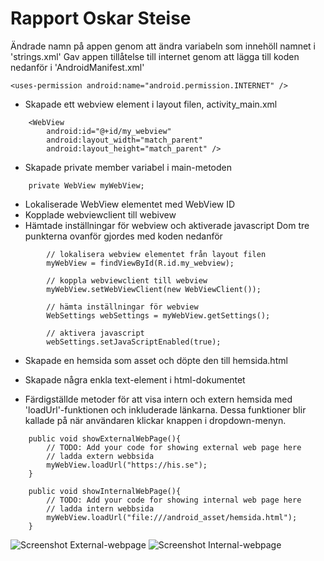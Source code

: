 
# Rapport Oskar Steise


Ändrade namn på appen genom att ändra variabeln som innehöll namnet i 'strings.xml'
Gav appen tillåtelse till internet genom att lägga till koden nedanför i 'AndroidManifest.xml'
```
<uses-permission android:name="android.permission.INTERNET" />
```

- Skapade ett webview element i layout filen, activity_main.xml
```
    <WebView
        android:id="@+id/my_webview"
        android:layout_width="match_parent"
        android:layout_height="match_parent" />
```

- Skapade private member variabel i main-metoden
```
    private WebView myWebView;
```

- Lokaliserade WebView elementet med WebView ID
- Kopplade webviewclient till webivew
- Hämtade inställningar för webview och aktiverade javascript
Dom tre punkterna ovanför gjordes med koden nedanför

```
        // lokalisera webview elementet från layout filen
        myWebView = findViewById(R.id.my_webview);

        // koppla webviewclient till webview
        myWebView.setWebViewClient(new WebViewClient());

        // hämta inställningar för webview
        WebSettings webSettings = myWebView.getSettings();

        // aktivera javascript
        webSettings.setJavaScriptEnabled(true);
```

- Skapade en hemsida som asset och döpte den till hemsida.html 
- Skapade några enkla text-element i html-dokumentet 

- Färdigställde metoder för att visa intern och extern hemsida med 'loadUrl'-funktionen och 
inkluderade länkarna. Dessa funktioner blir kallade på när användaren klickar knappen i dropdown-menyn. 
```
    public void showExternalWebPage(){
        // TODO: Add your code for showing external web page here
        // ladda extern webbsida
        myWebView.loadUrl("https://his.se");
    }

    public void showInternalWebPage(){
        // TODO: Add your code for showing internal web page here
        // ladda intern webbsida
        myWebView.loadUrl("file:///android_asset/hemsida.html");
    }
```

![Screenshot External-webpage](Skärmavbild%202024-04-05%20kl.%2011.59.18.png)
![Screenshot Internal-webpage](Skärmavbild%202024-04-05%20kl.%2012.00.33.png)

